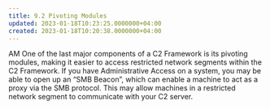 ```yaml
---
title: 9.2 Pivoting Modules
updated: 2023-01-18T10:23:25.0000000+04:00
created: 2023-01-18T10:20:38.0000000+04:00
---
```


AM
One of the last major components of a C2 Framework is its pivoting modules, making it easier to access restricted network segments within the C2 Framework. If you have Administrative Access on a system, you may be able to open up an “SMB Beacon”, which can enable a machine to act as a proxy via the SMB protocol. This may allow machines in a restricted network segment to communicate with your C2 server.
